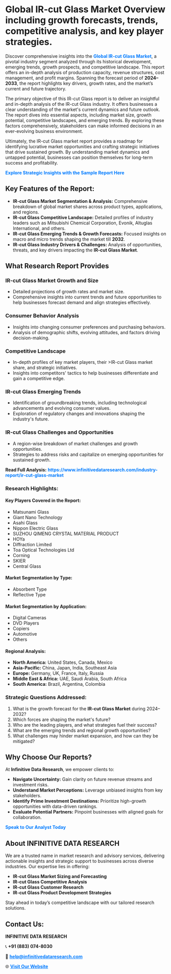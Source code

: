 <h1>Global IR-cut Glass Market Overview including growth forecasts, trends, competitive analysis, and key player strategies.</h1>
<p>
Discover comprehensive insights into the 
<a href="https://www.infinitivedataresearch.com/industry-report/ir-cut-glass-market" rel="dofollow" style="color: #007BFF; text-decoration: none;"><strong>Global IR-cut Glass Market</strong></a>, a pivotal industry segment analyzed through its historical development, emerging trends, growth prospects, and competitive landscape. This report offers an in-depth analysis of production capacity, revenue structures, cost management, and profit margins. Spanning the forecast period of <strong>2024–2033</strong>, the report highlights key drivers, growth rates, and the market’s current and future trajectory.
</p>
<p>
The primary objective of this IR-cut Glass report is to deliver an insightful and in-depth analysis of the IR-cut Glass industry. It offers businesses a clear understanding of the market's current dynamics and future outlook. The report dives into essential aspects, including market size, growth potential, competitive landscapes, and emerging trends. By exploring these factors comprehensively, stakeholders can make informed decisions in an ever-evolving business environment.
</p>
<p>
Ultimately, the IR-cut Glass market report provides a roadmap for identifying lucrative market opportunities and crafting strategic initiatives that drive sustained growth. By understanding market dynamics and untapped potential, businesses can position themselves for long-term success and profitability.
</p>
<p>
<a href="https://www.infinitivedataresearch.com/request-sample/reportId=105992" style="color: #007BFF; text-decoration: none;"><strong>Explore Strategic Insights with the Sample Report Here</strong></a>
</p>

<h2>Key Features of the Report:</h2>
<ul>
<li><strong>IR-cut Glass Market Segmentation & Analysis:</strong> Comprehensive breakdown of global market shares across product types, applications, and regions.</li>
<li><strong>IR-cut Glass Competitive Landscape:</strong> Detailed profiles of industry leaders such as Mitsubishi Chemical Corporation, Evonik, Altuglas International, and others.</li>
<li><strong>IR-cut Glass Emerging Trends & Growth Forecasts:</strong> Focused insights on macro and micro trends shaping the market till <strong>2032</strong>.</li>
<li><strong>IR-cut Glass Industry Drivers & Challenges:</strong> Analysis of opportunities, threats, and key drivers impacting the <strong>IR-cut Glass Market</strong>.</li>
</ul>

<h2>What Research Report Provides</h2>
<h3>IR-cut Glass Market Growth and Size</h3>
<ul>
<li>Detailed projections of growth rates and market size.</li>
<li>Comprehensive insights into current trends and future opportunities to help businesses forecast demand and align strategies effectively.</li>
</ul>

<h3>Consumer Behavior Analysis</h3>
<ul>
<li>Insights into changing consumer preferences and purchasing behaviors.</li>
<li>Analysis of demographic shifts, evolving attitudes, and factors driving decision-making.</li>
</ul>

<h3>Competitive Landscape</h3>
<ul>
<li>In-depth profiles of key market players, their >IR-cut Glass market share, and strategic initiatives.</li>
<li>Insights into competitors' tactics to help businesses differentiate and gain a competitive edge.</li>
</ul>

<h3>IR-cut Glass Emerging Trends</h3>
<ul>
<li>Identification of groundbreaking trends, including technological advancements and evolving consumer values.</li>
<li>Exploration of regulatory changes and innovations shaping the industry's future.</li>
</ul>

<h3>IR-cut Glass Challenges and Opportunities</h3>
<ul>
<li>A region-wise breakdown of market challenges and growth opportunities.</li>
<li>Strategies to address risks and capitalize on emerging opportunities for sustained growth.</li>
</ul>
<p><strong>Read Full Analysis:</strong> <a href="https://www.infinitivedataresearch.com/industry-report/ir-cut-glass-market" rel="dofollow" style="color: #007BFF; text-decoration: none;"><strong>https://www.infinitivedataresearch.com/industry-report/ir-cut-glass-market</strong></a></p>
<h3>Research Highlights:</h3>
<h4>Key Players Covered in the Report:</h4>
<ul><li>Matsunami Glass</li><li>Giant Nano Technology</li><li>Asahi Glass</li><li>Nippon Electric Glass</li><li>SUZHOU QIMENG CRYSTAL MATERIAL PRODUCT</li><li>HOYa</li><li>Diffraction Limited</li><li>Toa Optical Technologies Ltd</li><li>Corning</li><li>SKIER</li><li>Central Glass</li></ul>
<h4>Market Segmentation by Type:</h4>
<ul><li>Absorbent Type</li><li>Reflective Type</li></ul>
<h4>Market Segmentation by Application:</h4>
<ul><li>Digital Cameras</li><li>DVD Players</li><li>Copiers</li><li>Automotive</li><li>Others</li></ul>

<h4>Regional Analysis:</h4>
<ul>
<li><strong>North America:</strong> United States, Canada, Mexico</li>
<li><strong>Asia-Pacific:</strong> China, Japan, India, Southeast Asia</li>
<li><strong>Europe:</strong> Germany, UK, France, Italy, Russia</li>
<li><strong>Middle East & Africa:</strong> UAE, Saudi Arabia, South Africa</li>
<li><strong>South America:</strong> Brazil, Argentina, Colombia</li>
</ul>

<h3>Strategic Questions Addressed:</h3>
<ol>
<li>What is the growth forecast for the <strong>IR-cut Glass Market</strong> during 2024–2032?</li>
<li>Which forces are shaping the market's future?</li>
<li>Who are the leading players, and what strategies fuel their success?</li>
<li>What are the emerging trends and regional growth opportunities?</li>
<li>What challenges may hinder market expansion, and how can they be mitigated?</li>
</ol>

<h2>Why Choose Our Reports?</h2>
<p>At <strong>Infinitive Data Research</strong>, we empower clients to:</p>
<ul>
<li><strong>Navigate Uncertainty:</strong> Gain clarity on future revenue streams and investment risks.</li>
<li><strong>Understand Market Perceptions:</strong> Leverage unbiased insights from key stakeholders.</li>
<li><strong>Identify Prime Investment Destinations:</strong> Prioritize high-growth opportunities with data-driven rankings.</li>
<li><strong>Evaluate Potential Partners:</strong> Pinpoint businesses with aligned goals for collaboration.</li>
</ul>
<p><a href="https://www.infinitivedataresearch.com/industry-report/ir-cut-glass-market" rel="dofollow" style="color: #007BFF; text-decoration: none;"><strong>Speak to Our Analyst Today</strong></a></p>

<h2>About INFINITIVE DATA RESEARCH</h2>
<p>We are a trusted name in market research and advisory services, delivering actionable insights and strategic support to businesses across diverse industries. Our expertise lies in offering:</p>
<ul>
<li><strong>IR-cut Glass Market Sizing and Forecasting</strong></li>
<li><strong>IR-cut Glass Competitive Analysis</strong></li>
<li><strong>IR-cut Glass Customer Research</strong></li>
<li><strong>IR-cut Glass Product Development Strategies</strong></li>
</ul>
<p>Stay ahead in today’s competitive landscape with our tailored research solutions.</p>

<h2>Contact Us:</h2>
<p><strong>INFINITIVE DATA RESEARCH</strong></p>
<p>📞 <strong>+91 (883) 074-8030</strong></p>
<p>📧 <strong><a href="mailto:help@infinitivedataresearch.com" style="color: #007BFF;">help@infinitivedataresearch.com</a></strong></p>
<p>🌐 <strong><a href="https://www.infinitivedataresearch.com" rel="dofollow" style="color: #007BFF;">Visit Our Website</a></strong></p>